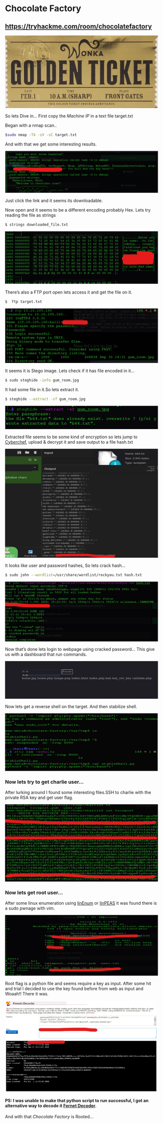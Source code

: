 # Chocolate Factory 

<https://tryhackme.com/room/chocolatefactory>
----------------------------------------------
![1](https://github.com/nairitya03/CTF-WriteUps/blob/main/THM/Chocolate%20Factory/Screenshots/1.png)

So lets Dive in…
First copy the _Machine IP_ in a text file target.txt

Began with a nmap scan..
```bash 
$sudo nmap -T4 -sV -sC target.txt
```
And with that we get some interesting results.

![2](https://github.com/nairitya03/CTF-WriteUps/blob/main/THM/Chocolate%20Factory/Screenshots/2.png)

Just click the link and it seems its downloadable.

Now open and it seems to be a different encoding probably Hex. Lets try
reading the file as strings 
```bash 
$ strings downloaded_file.txt 
```

![3](https://github.com/nairitya03/CTF-WriteUps/blob/main/THM/Chocolate%20Factory/Screenshots/3.png)

There’s also a FTP port open lets access it and get the file on it.
```bash 
$  ftp target.txt 
``` 

![4](https://github.com/nairitya03/CTF-WriteUps/blob/main/THM/Chocolate%20Factory/Screenshots/4.png)

It seems it is Stego image. Lets check if it has file encoded in it…
```bash 
$ sudo steghide -info gum_room.jpg 
``` 
It had some file in it.So lets extract it.
```bash 
$ steghide --extract -sf gum_room.jpg 
```

![5](https://github.com/nairitya03/CTF-WriteUps/blob/main/THM/Chocolate%20Factory/Screenshots/5.png)

Extracted file seems to be some kind of encryption so lets jump to
[Cyberchef]( https://gchq.github.io/CyberChef/ ), upload & decrypt it and save output to a file hash.txt

![6](https://github.com/nairitya03/CTF-WriteUps/blob/main/THM/Chocolate%20Factory/Screenshots/6.png)

It looks like user and password hashes, So lets crack hash…
```bash 
$ sudo john --wordlist=/usr/share/wordlist/rockyou.txt hash.txt 
```

![7](https://github.com/nairitya03/CTF-WriteUps/blob/main/THM/Chocolate%20Factory/Screenshots/7.png)

Now that’s done lets login to webpage using cracked password…
This give us with a dashboard that run commands.

![8](https://github.com/nairitya03/CTF-WriteUps/blob/main/THM/Chocolate%20Factory/Screenshots/8.png)

Now lets get a reverse shell on the target. And then stabilize shell.

![9](https://github.com/nairitya03/CTF-WriteUps/blob/main/THM/Chocolate%20Factory/Screenshots/9.png)

### Now lets try to get charlie user...

After lurking around I found some interesting files.SSH to charlie with the private RSA key and get user flag.

![10](https://github.com/nairitya03/CTF-WriteUps/blob/main/THM/Chocolate%20Factory/Screenshots/10.png)


### Now lets get root user...
After some linux enumeration using [linEnum](https://github.com/rebootuser/LinEnum) or [linPEAS](https://github.com/carlospolop/privilege-escalation-awesome-scripts-suite/tree/master/linPEAS)
it was found there is a sudo pwnage with vim. 

![11](https://github.com/nairitya03/CTF-WriteUps/blob/main/THM/Chocolate%20Factory/Screenshots/11.png)

Root flag is a python file and seems require a key as input.
After some hit and trial I decided to use the key found before from web as
input and Woaah!! There it was.

![12](https://github.com/nairitya03/CTF-WriteUps/blob/main/THM/Chocolate%20Factory/Screenshots/12.png)

#### PS: I was unable to make that python script to run successful, I got an alternative way to decode it [Fernet Decoder](https://asecuritysite.com/encryption/ferdecode).

And with that _Chocolate Factory_ is Rooted...
